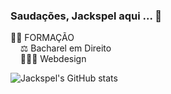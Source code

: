 ### Saudações, Jackspel aqui  ...  👋

👨‍🎓 FORMAÇÃO <br>
&nbsp;&nbsp;&nbsp;&nbsp;⚖️ Bacharel em Direito <br>
&nbsp;&nbsp;&nbsp;&nbsp;🧑🏽‍💻 Webdesign


![Jackspel's GitHub stats](https://github-readme-stats.vercel.app/api?username=jackspel&show_icons=true&theme=dark)
